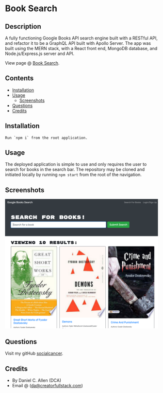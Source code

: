 # Book Search

## Description

A fully functioning Google Books API search engine built with a RESTful API, and refactor it to be a GraphQL API built with Apollo Server. The app was built using the MERN stack, with a React front end, MongoDB database, and Node.js/Express.js server and API.

View page @ [Book Search]().

## Contents

- [Installation](#Installation)
- [Usage](#Usage)
  - [Screenshots](#Screenshots)
- [Questions](#Questions)
- [Credits](#Credits)

## Installation

```
Run `npm i` from the root application.
```

## Usage

The deployed application is simple to use and only requires the user to search for books in the search bar. The repository may be cloned and initiated locally by running `npm start` from the root of the navigation.

## Screenshots

![A Google Books API powered search engine.](/assets/images/main-screenshot.png)

## Questions

Visit my gitHub [socialcancer](https://github.com/socialcancer).

## Credits

- By Daniel C. Allen (DCA)
- Email @ (da@creatorfullstack.com)
